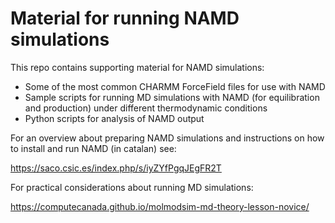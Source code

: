 # Material for running NAMD simulations
This repo contains supporting material for NAMD simulations:

- Some of the most common CHARMM ForceField files for use with NAMD
- Sample scripts for running MD simulations with NAMD (for equilibration and production) under different thermodynamic conditions
- Python scripts for analysis of NAMD output

For an overview about preparing NAMD simulations and instructions on how to install and run NAMD (in catalan) see:

https://saco.csic.es/index.php/s/iyZYfPgqJEgFR2T

For practical considerations about running MD simulations:

https://computecanada.github.io/molmodsim-md-theory-lesson-novice/





